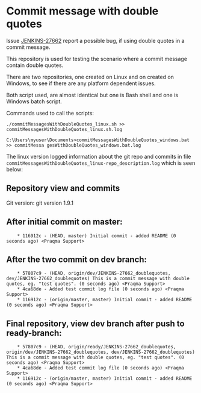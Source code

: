 # Commit message with double quotes

Issue [JENKINS-27662](https://issues.jenkins-ci.org/browse/JENKINS-27662) report a possible bug, if using double quotes in a commit message.

This repository is used for testing the scenario where a commit message contain double quotes.

There are two repositories, one created on Linux and on created on Windows, to see if there are any platform dependent issues.

Both script used, are almost identical but one is Bash shell and one is Windows batch script.

Commands used to call the scripts:

`./commitMessagesWithDoubleQuotes_linux.sh >> commitMessagesWithDoubleQuotes_linux.sh.log`

`C:\Users\myuser\Documents>commitMessagesWithDoubleQuotes_windows.bat >> commitMessa
gesWithDoubleQuotes_windows.bat.log`


The linux version logged information about the git repo and commits in file `commitMessagesWithDoubleQuotes_linux-repo_description.log` which is seen below:

## Repository view and commits

Git version:
        git version 1.9.1

After initial commit on master:
-------------------------------

        * 116912c - (HEAD, master) Initial commit - added README (0 seconds ago) <Praqma Support>

After the two commit on dev branch:
-----------------------------------

        * 57807c9 - (HEAD, origin/dev/JENKINS-27662_doublequotes, dev/JENKINS-27662_doublequotes) This is a commit message with double quotes, eg. "test quotes". (0 seconds ago) <Praqma Support>
        * 4ca68de - Added test commit log file (0 seconds ago) <Praqma Support>
        * 116912c - (origin/master, master) Initial commit - added README (0 seconds ago) <Praqma Support>

Final repository, view dev branch after push to ready-branch:
------------------------------------------------------------------------------

        * 57807c9 - (HEAD, origin/ready/JENKINS-27662_doublequotes, origin/dev/JENKINS-27662_doublequotes, dev/JENKINS-27662_doublequotes) This is a commit message with double quotes, eg. "test quotes". (0 seconds ago) <Praqma Support>
        * 4ca68de - Added test commit log file (0 seconds ago) <Praqma Support>
        * 116912c - (origin/master, master) Initial commit - added README (0 seconds ago) <Praqma Support>

